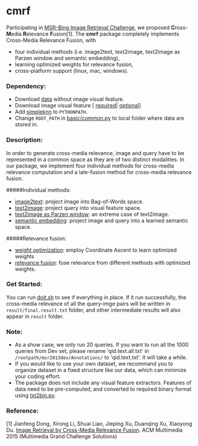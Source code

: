 # cmrf

Participating in [MSR-Bing Image Retrieval Challenge](http://research.microsoft.com/en-US/projects/irc/), 
we proposed **C**ross-**M**edia **R**elevance **F**usion[1].
The **cmrf** package completely implements Cross-Media Relevance Fusion, with
* four individual methods (i.e. image2text, text2image, text2image as Parzen window and semantic embedding),
* learning optimized weights for relevance fusion,
* cross-platform support (linux, mac, windows).


### Dependency:
* Download [data](http://www.mmc.ruc.edu.cn/research/irc2015/data/rucmmc_irc2015_data.tar.gz) without image visual feature.
* Download image visual feature [ [required](http://www.mmc.ruc.edu.cn/research/irc2015/data/rucmmc_irc2015_required_feature.tar.gz)| [optional](http://www.mmc.ruc.edu.cn/research/irc2015/data/rucmmc_irc2015_optional_feature.tar.gz)]
* Add [simpleknn](simpleknn) to `PYTHONPATH`.
* Change `ROOT_PATH` in [basic/common.py](basic/common.py) to local folder where data are stored in.



### Description:
In order to generate cross-media relevance, image and query have to be represented in a common space as they are of two distinct modalities. In our package, we implement four individual methods for cross-media relevance computation and a late-fusion method for cross-media relevance fusion.

#####Individual methods:
* [image2text](image2text.py): project image into Bag-of-Words space.
* [text2image](text2image.py): project query into visual feature space.
* [text2image as Parzen window](parzenWindow.py): an extreme case of text2image.
* [semantic embedding](semantic_embedding.py):  project image and query into a learned semantic space.

#####Relevance fusion:
* [weight optimization](weightOptimization.py): employ Coordinate Ascent to learn optimized weights
* [relevance fusion](relevanceFusion.py): fuse relevance from different methods with optimized weights.


### Get Started:
You can run [doit.sh](doit.sh) to see if everything in place.
If it run successfully, the cross-media relevance of all the query-imge pairs will be written in `result/final.result.txt` folder, and other intermediate results will also appear in `result` folder.


### Note:
* As a show case, we only run 20 queries. If you want to run all the 1000 queries from Dev set, please rename  'qid.text.all.txt' in `/rootpath/msr2013dev/Annotations/` to 'qid.text.txt'. It will take a while.
* If you would like to use your own dataset, we recommand you to organize dataset in a fixed structure like our data, which can minimize your coding effort.
* The package does not include any visual feature extractors. Features of data need to be pre-computed, and converted to required binary format using [txt2bin.py](simpleknn/txt2bin.py).


### Reference:

[1] Jianfeng Dong, Xirong Li, Shuai Liao, Jieping Xu, Duanqing Xu, Xiaoyong Du. [Image Retrieval by Cross-Media Relevance Fusion](http://www.mmc.ruc.edu.cn/research/irc2015/p173-dong.pdf). ACM Multimedia 2015 (Multimedia Grand Challenge Solutions)

